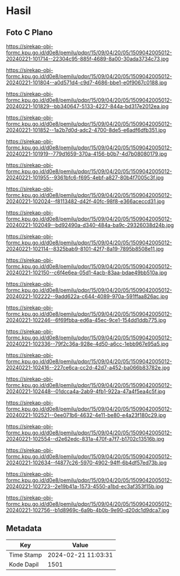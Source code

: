 # Hasil

## Foto C Plano

https://sirekap-obj-formc.kpu.go.id/d0e8/pemilu/pdpr/15/09/04/20/05/1509042005012-20240221-101714--22304c95-885f-4689-8a00-30ada3734c73.jpg

https://sirekap-obj-formc.kpu.go.id/d0e8/pemilu/pdpr/15/09/04/20/05/1509042005012-20240221-101804--a0d571d4-c9d7-4686-bbe1-e0f9067c0188.jpg

https://sirekap-obj-formc.kpu.go.id/d0e8/pemilu/pdpr/15/09/04/20/05/1509042005012-20240221-101829--bb340647-5133-4227-844a-bd317e2012ea.jpg

https://sirekap-obj-formc.kpu.go.id/d0e8/pemilu/pdpr/15/09/04/20/05/1509042005012-20240221-101852--1a2b7d0d-adc2-4700-8de5-e6adf6dfb351.jpg

https://sirekap-obj-formc.kpu.go.id/d0e8/pemilu/pdpr/15/09/04/20/05/1509042005012-20240221-101919--779d1659-370a-4156-b0b7-4d7b08080179.jpg

https://sirekap-obj-formc.kpu.go.id/d0e8/pemilu/pdpr/15/09/04/20/05/1509042005012-20240221-101955--9361bfc6-f695-4ebf-a827-80b4f7005c3f.jpg

https://sirekap-obj-formc.kpu.go.id/d0e8/pemilu/pdpr/15/09/04/20/05/1509042005012-20240221-102024--f8113482-d42f-40fc-98f8-e366aceccd31.jpg

https://sirekap-obj-formc.kpu.go.id/d0e8/pemilu/pdpr/15/09/04/20/05/1509042005012-20240221-102049--bd92490a-d340-484a-ba9c-29326038d24b.jpg

https://sirekap-obj-formc.kpu.go.id/d0e8/pemilu/pdpr/15/09/04/20/05/1509042005012-20240221-102114--8325bab9-8101-42f7-8a19-7895b8508e11.jpg

https://sirekap-obj-formc.kpu.go.id/d0e8/pemilu/pdpr/15/09/04/20/05/1509042005012-20240221-102150--c6f4e6ea-05d1-4acb-83aa-bdae49bb510a.jpg

https://sirekap-obj-formc.kpu.go.id/d0e8/pemilu/pdpr/15/09/04/20/05/1509042005012-20240221-102222--9add622a-c644-4089-970a-591ffaa826ac.jpg

https://sirekap-obj-formc.kpu.go.id/d0e8/pemilu/pdpr/15/09/04/20/05/1509042005012-20240221-102246--6f69fbba-ed6a-45ec-9ce1-154dd1ddb775.jpg

https://sirekap-obj-formc.kpu.go.id/d0e8/pemilu/pdpr/15/09/04/20/05/1509042005012-20240221-102336--79f2c36a-928e-4d50-a6cc-1ebb967e95a5.jpg

https://sirekap-obj-formc.kpu.go.id/d0e8/pemilu/pdpr/15/09/04/20/05/1509042005012-20240221-102416--227ce6ca-cc2d-42d7-a452-ba066b83782e.jpg

https://sirekap-obj-formc.kpu.go.id/d0e8/pemilu/pdpr/15/09/04/20/05/1509042005012-20240221-102448--01dcca4a-2ab9-4fb1-922a-47a4f5ea4c5f.jpg

https://sirekap-obj-formc.kpu.go.id/d0e8/pemilu/pdpr/15/09/04/20/05/1509042005012-20240221-102521--0ee071b6-4632-4e11-be80-e4a23f180c29.jpg

https://sirekap-obj-formc.kpu.go.id/d0e8/pemilu/pdpr/15/09/04/20/05/1509042005012-20240221-102554--d2e62edc-831a-470f-a7f7-b1702c13516b.jpg

https://sirekap-obj-formc.kpu.go.id/d0e8/pemilu/pdpr/15/09/04/20/05/1509042005012-20240221-102634--f4877c26-5970-4902-94ff-6b4df57ed73b.jpg

https://sirekap-obj-formc.kpu.go.id/d0e8/pemilu/pdpr/15/09/04/20/05/1509042005012-20240221-102723--2e19b41a-1573-4550-a1bd-ec3af353f15b.jpg

https://sirekap-obj-formc.kpu.go.id/d0e8/pemilu/pdpr/15/09/04/20/05/1509042005012-20240221-102756--b1d8969c-6a9b-4b0b-9e90-d20dc1d9dca7.jpg


## Metadata

| Key        | Value               |
| ---------- | ------------------- |
| Time Stamp | 2024-02-21 11:03:31 |
| Kode Dapil | 1501                |



